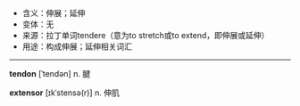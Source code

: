 - <span class="definition">含义：伸展；延伸</span>
- <span class="definition">变体：无</span>
- <span class="definition">来源：拉丁单词tendere（意为to stretch或to extend，即伸展或延伸）</span>
- <span class="definition">用途：构成伸展；延伸相关词汇</span>

---

<span class="vocabulary">**tendon**</span> [ˈtendən] n. 腱

<span class="vocabulary">**extensor**</span> [ɪkˈstensə(r)] n. 伸肌  
